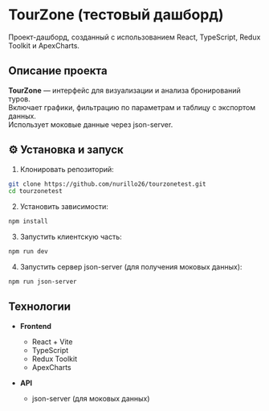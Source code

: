 # TourZone (тестовый дашборд)

Проект-дашборд, созданный с использованием React, TypeScript, Redux Toolkit и ApexCharts.

## Описание проекта

**TourZone** — интерфейс для визуализации и анализа бронирований туров.  
Включает графики, фильтрацию по параметрам и таблицу с экспортом данных.  
Использует моковые данные через json-server.

## ⚙️ Установка и запуск

1. Клонировать репозиторий:

```bash
git clone https://github.com/nurillo26/tourzonetest.git
cd tourzonetest
```

2. Установить зависимости:

```bash
npm install
```

3. Запустить клиентскую часть:

```bash
npm run dev
```

4. Запустить сервер json-server (для получения моковых данных):

```bash
npm run json-server
```

## Технологии

- **Frontend**

  - React + Vite
  - TypeScript
  - Redux Toolkit
  - ApexCharts

- **API**

  - json-server (для моковых данных)
